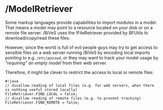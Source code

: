 /ModelRetriever 
================
Some markup languages provide capabilities to import modules in a model. That means a model may point to a resource located on your disk or on a remote file server. /BiVeS uses the !FileRetriever provided by BFUtils to download/copy/read these files.

However, since the world is full of evil people guys may try to get access to sensible files on a web server running /BiVeS by encoding local imports pointing to e.g. *```/etc/passwd```*, or they may want to track your model usage by *"requiring" an empty model* from their web server.

Therefore, it might be clever to restrict the access to local or remote files:
```
#!java
// disallow reading of local files (e.g. for web servers, when there is nothing useful stored locally)
FileRetriever.FIND_LOCAL = false;
// disallow reading of remote files (e.g. to prevent tracking)
FileRetriever.FIND_REMOTE = false;
```
